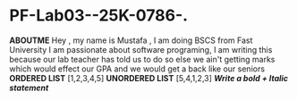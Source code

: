 # PF-Lab03--25K-0786-.
**ABOUTME**
Hey , my name is Mustafa , I am doing BSCS from Fast University
I am passionate about software programing, I am writing this because our lab teacher has told us to do so else we ain't getting marks
which would effect our GPA and we would get a back like our seniors
**ORDERED LIST**
[1,2,3,4,5]
**UNORDERED LIST**
[5,4,1,2,3]
***Write a bold + Italic statement***

